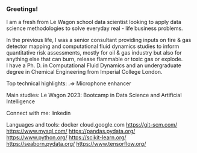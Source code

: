 ### Greetings! 
I am a fresh from Le Wagon school data scientist looking to apply data science methodologies to solve everyday real - life business problems.

In the previous life, I was a senior consultant providing inputs on fire & gas detector mapping and computational fluid dynamics studies to inform quantitative risk assessments, mostly for oil & gas industry but also for anything else that can burn, release flammable or toxic gas or explode.  
I have a Ph. D. in Computational Fluid Dynamics and an undergraduate degree in Chemical Engineering from Imperial College London.

Top technical highlights:
.=> Microphone enhancer

Main studies:
Le Wagon 2023: Bootcamp in Data Science and Artificial Intelligence


Connect with me:
linkedin

Languages and tools:
docker
cloud.google.com
https://git-scm.com/
https://www.mysql.com/
https://pandas.pydata.org/
https://www.python.org/
https://scikit-learn.org/
https://seaborn.pydata.org/
https://www.tensorflow.org/
<!--
**RomanZhvanskiy/RomanZhvanskiy** is a ✨ _special_ ✨ repository because its `README.md` (this file) appears on your GitHub profile.

Here are some ideas to get you started:

- 🔭 I’m currently working on ...
- 🌱 I’m currently learning ...
- 👯 I’m looking to collaborate on ...
- 🤔 I’m looking for help with ...
- 💬 Ask me about ...
- 📫 How to reach me: ...
- 😄 Pronouns: ...
- ⚡ Fun fact: ...
-->
